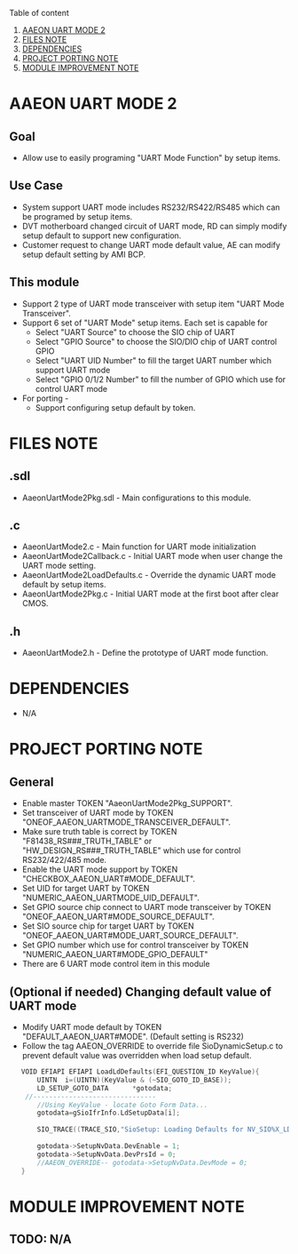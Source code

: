 Table of content
1. [AAEON UART MODE 2](#AAEON-UART-MODE-2)
2. [FILES NOTE](#FILES-NOTE)
3. [DEPENDENCIES](#DEPENDENCIES)
4. [PROJECT PORTING NOTE](#PROJECT-PORTING-NOTE)
5. [MODULE IMPROVEMENT NOTE](#MODULE-IMPROVEMENT-NOTE)

AAEON UART MODE 2
================================

## Goal

* Allow use to easily programing "UART Mode Function" by setup items.

## Use Case

* System support UART mode includes RS232/RS422/RS485 which can be programed by setup items.
* DVT motherboard changed circuit of UART mode, RD can simply modify setup default to support new configuration.
* Customer request to change UART mode default value, AE can modify setup default setting by AMI BCP.

## This module

* Support 2 type of UART mode transceiver with setup item "UART Mode Transceiver".
* Support 6 set of "UART Mode" setup items. Each set is capable for
   * Select "UART Source" to choose the SIO chip of UART
   * Select "GPIO Source" to choose the SIO/DIO chip of UART control GPIO
   * Select "UART UID Number" to fill the target UART number which support UART mode
   * Select "GPIO 0/1/2 Number" to fill the number of GPIO which use for control UART mode
* For porting -
   * Support configuring setup default by token.

FILES NOTE
================================

## .sdl

* AaeonUartMode2Pkg.sdl - Main configurations to this module.

## .c

* AaeonUartMode2.c - Main function for UART mode initialization
* AaeonUartMode2Callback.c - Initial UART mode when user change the UART mode setting.
* AaeonUartMode2LoadDefaults.c - Override the dynamic UART mode default by setup items.
* AaeonUartMode2Pkg.c - Initial UART mode at the first boot after clear CMOS.

## .h
* AaeonUartMode2.h - Define the prototype of UART mode function.

DEPENDENCIES
================================

* N/A

PROJECT PORTING NOTE
================================

## General

* Enable master TOKEN "AaeonUartMode2Pkg_SUPPORT".
* Set transceiver of UART mode by TOKEN "ONEOF_AAEON_UARTMODE_TRANSCEIVER_DEFAULT".
* Make sure truth table is correct by TOKEN "F81438_RS###_TRUTH_TABLE" or "HW_DESIGN_RS###_TRUTH_TABLE" which use for control RS232/422/485 mode.
* Enable the UART mode support by TOKEN "CHECKBOX_AAEON_UART#MODE_DEFAULT".
* Set UID for target UART by TOKEN "NUMERIC_AAEON_UARTMODE_UID_DEFAULT".
* Set GPIO source chip connect to UART mode transceiver by TOKEN "ONEOF_AAEON_UART#MODE_SOURCE_DEFAULT".
* Set SIO source chip for target UART by TOKEN "ONEOF_AAEON_UART#MODE_UART_SOURCE_DEFAULT".
* Set GPIO number which use for control transceiver by TOKEN "NUMERIC_AAEON_UART#MODE_GPIO_DEFAULT"
* There are 6 UART mode control item in this module

## (Optional if needed) Changing default value of UART mode

* Modify UART mode default by TOKEN "DEFAULT_AAEON_UART#MODE". (Default setting is RS232)
* Follow the tag AAEON_OVERRIDE to override file SioDynamicSetup.c to prevent default value was overridden when load setup default.

```c
   VOID EFIAPI EFIAPI LoadLdDefaults(EFI_QUESTION_ID KeyValue){
       UINTN  i=(UINTN)(KeyValue & (~SIO_GOTO_ID_BASE));
       LD_SETUP_GOTO_DATA      *gotodata;
    //-------------------------------   
       //Using KeyValue - locate Goto Form Data...
       gotodata=gSioIfrInfo.LdSetupData[i];   
   
       SIO_TRACE((TRACE_SIO,"SioSetup: Loading Defaults for NV_SIO%X_LD%X;\n", gotodata->SioIdx, gotodata->LdIdx));
       
       gotodata->SetupNvData.DevEnable = 1;
       gotodata->SetupNvData.DevPrsId = 0;
       //AAEON_OVERRIDE-- gotodata->SetupNvData.DevMode = 0;
   }
```
MODULE IMPROVEMENT NOTE
================================

## TODO: N/A